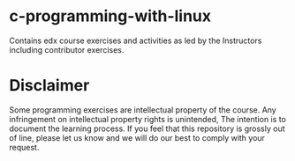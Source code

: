 # c-programming-with-linux
Contains edx course exercises and activities as led by the Instructors including contributor exercises.


# Disclaimer

Some programming exercises are intellectual property of the course. 
Any infringement on intellectual property rights is unintended, The intention is to document the learning process. If you feel that this repository is grossly out of line, please let us know and we will do our best to comply with your request.
